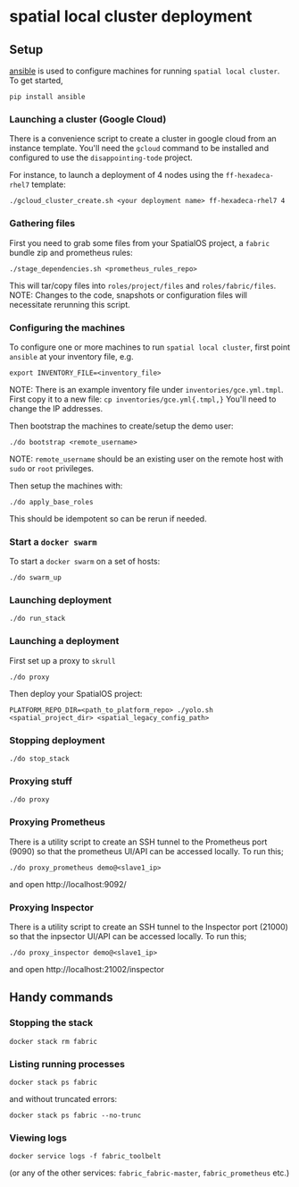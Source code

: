 # spatial local cluster deployment
## Setup
[ansible](https://www.ansible.com/) is used to configure machines for running `spatial local cluster`. To get started,

```
pip install ansible
```

### Launching a cluster (Google Cloud)
There is a convenience script to create a cluster in google cloud from an instance template. You'll need the `gcloud` command to be installed and configured to use the `disappointing-tode` project.

For instance, to launch a deployment of 4 nodes using the `ff-hexadeca-rhel7` template:
```
./gcloud_cluster_create.sh <your deployment name> ff-hexadeca-rhel7 4
```

### Gathering files
First you need to grab some files from your SpatialOS project, a `fabric` bundle zip and prometheus rules:

```
./stage_dependencies.sh <prometheus_rules_repo>
```

This will tar/copy files into `roles/project/files` and `roles/fabric/files`. NOTE: Changes to the code, snapshots or configuration files will necessitate rerunning this script.

### Configuring the machines
To configure one or more machines to run `spatial local cluster`, first point `ansible` at your inventory file, e.g.
```
export INVENTORY_FILE=<inventory_file>
```

NOTE: There is an example inventory file under `inventories/gce.yml.tmpl`. First copy it to a new file: `cp inventories/gce.yml{.tmpl,}` You'll need to change the IP addresses.

Then bootstrap the machines to create/setup the demo user:
```
./do bootstrap <remote_username>
```

NOTE: `remote_username` should be an existing user on the remote host with `sudo` or `root` privileges.

Then setup the machines with:
```
./do apply_base_roles
```

This should be idempotent so can be rerun if needed.

### Start a `docker swarm`
To start a `docker swarm` on a set of hosts:

```
./do swarm_up
```

### Launching deployment
```
./do run_stack
```

### Launching a deployment
First set up a proxy to `skrull`

```
./do proxy
```

Then deploy your SpatialOS project:
```
PLATFORM_REPO_DIR=<path_to_platform_repo> ./yolo.sh  <spatial_project_dir> <spatial_legacy_config_path>
```

### Stopping deployment
```
./do stop_stack
```

### Proxying stuff
```
./do proxy
```

### Proxying Prometheus
There is a utility script to create an SSH tunnel to the Prometheus port (9090) so that the prometheus UI/API can be accessed locally. To run this;

```
./do proxy_prometheus demo@<slave1_ip>
```
and open http://localhost:9092/

### Proxying Inspector
There is a utility script to create an SSH tunnel to the Inspector port (21000) so that the inpsector UI/API can be accessed locally. To run this;

```
./do proxy_inspector demo@<slave1_ip>
````

and open http://localhost:21002/inspector

## Handy commands
### Stopping the stack

```
docker stack rm fabric
```

### Listing running processes

```
docker stack ps fabric
```

and without truncated errors:

```
docker stack ps fabric --no-trunc
```

### Viewing logs

```
docker service logs -f fabric_toolbelt
```

(or any of the other services: `fabric_fabric-master`, `fabric_prometheus` etc.)
